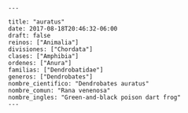 
      ---

      title: "auratus"
      date: 2017-08-18T20:46:32-06:00
      draft: false
      reinos: ["Animalia"]
      divisiones: ["Chordata"]
      clases: ["Amphibia"]
      ordenes: ["Anura"]
      familias: ["Dendrobatidae"]
      generos: ["Dendrobates"]
      nombre_cientifico: "Dendrobates auratus"
      nombre_comun: "Rana venenosa"
      nombre_ingles: "Green-and-black poison dart frog"
      ---

      
